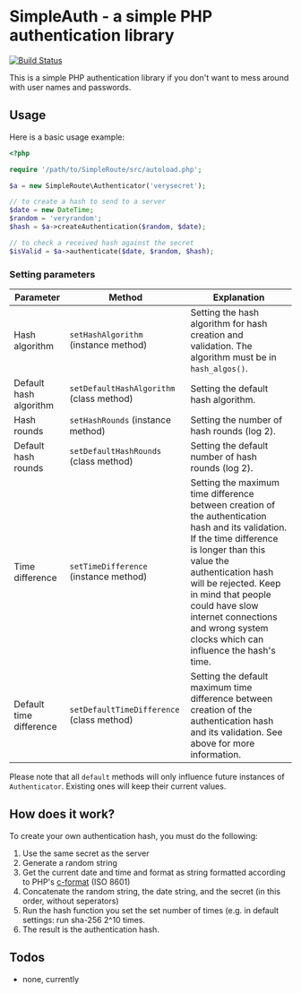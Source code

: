 # SimpleAuth - a simple PHP authentication library
[![Build Status](https://travis-ci.org/nichdu/simple-auth.svg?branch=master)](https://travis-ci.org/nichdu/simple-auth)

This is a simple PHP authentication library if you don't want to mess around with user names and passwords.

## Usage
Here is a basic usage example:
```php
<?php

require '/path/to/SimpleRoute/src/autoload.php';

$a = new SimpleRoute\Authenticator('verysecret');

// to create a hash to send to a server
$date = new DateTime;
$random = 'veryrandom';
$hash = $a->createAuthentication($random, $date);

// to check a received hash against the secret
$isValid = $a->authenticate($date, $random, $hash);
```

### Setting parameters
Parameter | Method | Explanation
--------- | ------ | -----------
Hash algorithm | `setHashAlgorithm` (instance method) | Setting the hash algorithm for hash creation and validation. The algorithm must be in `hash_algos()`.
Default hash algorithm | `setDefaultHashAlgorithm` (class method) | Setting the default hash algorithm. 
Hash rounds | `setHashRounds` (instance method) | Setting the number of hash rounds (log 2).
Default hash rounds | `setDefaultHashRounds` (class method) | Setting the default number of hash rounds (log 2). 
Time difference | `setTimeDifference` (instance method) | Setting the maximum time difference between creation of the authentication hash and its validation. If the time difference is longer than this value the authentication hash will be rejected. Keep in mind that people could have slow internet connections and wrong system clocks which can influence the hash's time.
Default time difference | `setDefaultTimeDifference` (class method) | Setting the default maximum time difference between creation of the authentication hash and its validation. See above for more information. 

Please note that all `default` methods will only influence future instances of `Authenticator`. Existing ones will keep their current values.

## How does it work?
To create your own authentication hash, you must do the following:
1. Use the same secret as the server
2. Generate a random string
3. Get the current date and time and format as string formatted according to PHP's [c-format][php-c-format] (ISO 8601)
4. Concatenate the random string, the date string, and the secret (in this order, without seperators)
5. Run the hash function you set the set number of times (e.g. in default settings: run sha-256 2^10 times.
6. The result is the authentication hash.

## Todos
- none, currently

[php-c-format]: https://php.net/manual/en/function.date.php "PHP: date - Manual"